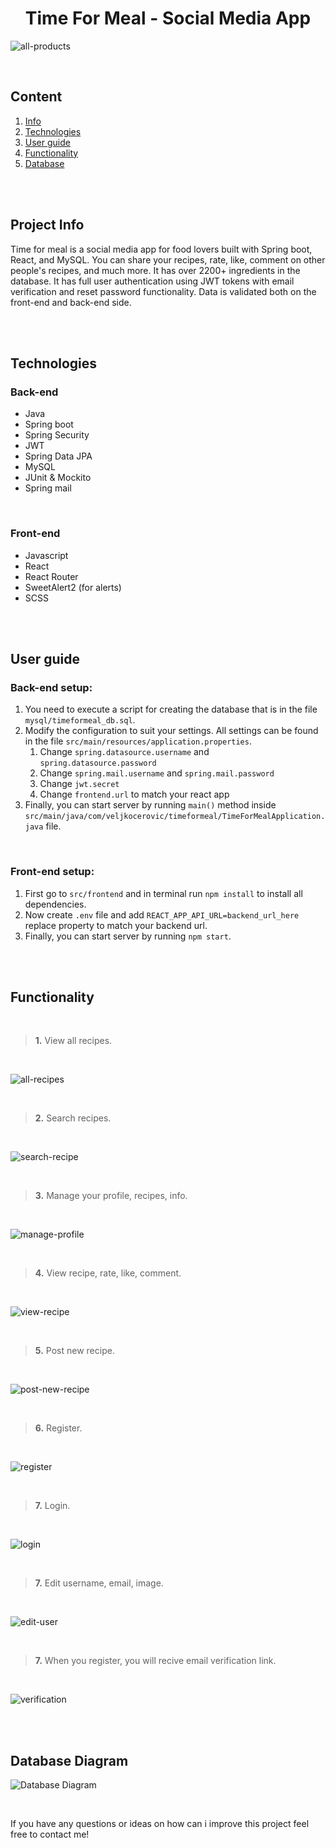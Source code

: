 <h1 align="center">Time For Meal - Social Media App</h1>

![all-products](https://i.imgur.com/BAKDw0o.png)

<br>

## Content
  1. [Info](#Info)
  2. [Technologies](#Technologies)
  3. [User guide](#Guide)
  4. [Functionality](#Functionality)
  5. [Database](#Database)
  
  
  
<br>
<br>

## <a name="Info"></a> Project Info

Time for meal is a social media app for food lovers built with Spring boot, React, and MySQL. 
You can share your recipes, rate, like, comment on other people's recipes, and much more. 
It has over 2200+ ingredients in the database. It has full user authentication using JWT tokens with email verification and reset password functionality.
Data is validated both on the front-end and back-end side.

<br>
<br>

## <a name="Technologies"></a> Technologies
   
<h3>Back-end</h3>
   <ul>
       <li>Java</li>
       <li>Spring boot</li>
       <li>Spring Security</li>
       <li>JWT</li>
       <li>Spring Data JPA</li>
       <li>MySQL</li>
       <li>JUnit & Mockito</li>
       <li>Spring mail</li>
   </ul>

<br>

<h3>Front-end</h3>
   <ul>
     <li>Javascript</li>
     <li>React</li>
     <li>React Router</li>
     <li>SweetAlert2 (for alerts)</li>
     <li>SCSS</li>
   </ul>  


<br>
<br>

## <a name="Guide"></a> User guide

<h3>Back-end setup:</h3>

  1. You need to execute a script for creating the database that is in the file `mysql/timeformeal_db.sql`.
  2. Modify the configuration to suit your settings. All settings can be found in the file `src/main/resources/application.properties`. 
      1. Change `spring.datasource.username` and `spring.datasource.password`
      2. Change `spring.mail.username` and `spring.mail.password`
      3. Change `jwt.secret`
      4. Change `frontend.url` to match your react app
  3. Finally, you can start server by running `main()` method inside `src/main/java/com/veljkocerovic/timeformeal/TimeForMealApplication.java` file.


<br>

<h3>Front-end setup:</h3>

1. First go to `src/frontend` and in terminal run `npm install` to install all dependencies.
2. Now create `.env` file and add `REACT_APP_API_URL=backend_url_here` replace property to match your backend url.
3. Finally, you can start server by running `npm start`.


<br>
<br>


## <a name="Functionality"></a> Functionality

<br>

>**1.** View all recipes.

<br>

![all-recipes](https://i.imgur.com/BAKDw0o.png)

<br>

>**2.** Search recipes.

<br>

![search-recipe](https://i.imgur.com/7XuVIgK.png)

<br>

>**3.** Manage your profile, recipes, info.

<br>

![manage-profile](https://i.imgur.com/ArufdmD.png)


<br>

>**4.** View recipe, rate, like, comment.

<br>


![view-recipe](https://i.imgur.com/32GQ6zY.png)

<br>

>**5.** Post new recipe.

<br>


![post-new-recipe](https://i.imgur.com/LFDJ1Xp.png)

<br>

>**6.** Register.

<br>


![register](https://i.imgur.com/VSIofHM.png)

<br>

>**7.** Login.

<br>


![login](https://i.imgur.com/TQTVgbU.png)

<br>

>**7.** Edit username, email, image.

<br>


![edit-user](https://i.imgur.com/RxpWH5X.png)


<br>

>**7.** When you register, you will recive email verification link.

<br>


![verification](https://i.imgur.com/Ioeggu0.png)

<br>
<br>


## <a name="Database"></a> Database Diagram

![Database Diagram](https://imgur.com/m8zUCxL.png)

<br>

If you have any questions or ideas on how can i improve this project feel free to contact me!


